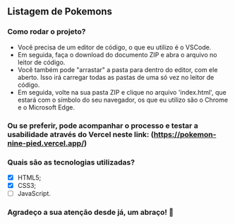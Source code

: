 ## Listagem de Pokemons

### Como rodar o projeto?

* Você precisa de um editor de código, o que eu utilizo é o VSCode. 
* Em seguida, faça o download do documento ZIP e abra o arquivo no leitor de código.
* Você também pode "arrastar" a pasta para dentro do editor, com ele aberto. Isso irá carregar todas as pastas de uma só vez no leitor de código. 
* Em seguida, volte na sua pasta ZIP e clique no arquivo 'index.html', que estará com o símbolo do seu navegador, os que eu utilizo são o Chrome e o Microsoft Edge.

### Ou se preferir, pode acompanhar o processo e testar a usabilidade através do Vercel neste link: (https://pokemon-nine-pied.vercel.app/)

### Quais são as tecnologias utilizadas?

- [x] HTML5;
- [x] CSS3;
- [ ] JavaScript.

### Agradeço a sua atenção desde já, um abraço! 🤗